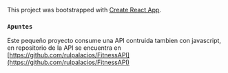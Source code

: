 This project was bootstrapped with [Create React App](https://github.com/facebook/create-react-app).

### `Apuntes`

Este pequeño proyecto consume una API contruida tambien con javascript, en repositorio de la API se encuentra en [https://github.com/rulpalacios/FitnessAPI](https://github.com/rulpalacios/FitnessAPI)